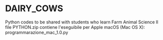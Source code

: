 # DAIRY_COWS
Python codes to be shared with students who learn Farm Animal Science
Il file PYTHON.zip contiene l'eseguibile per Apple macOS (Mac OS X): programmarazione_mac_1.0.py
